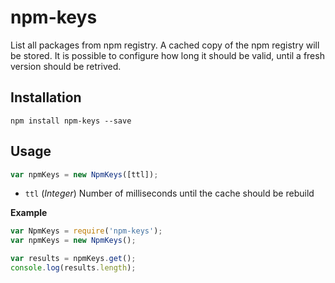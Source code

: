 # npm-keys
List all packages from npm registry. A cached copy of the npm registry will be stored. It is possible to configure how long it should be valid, until a fresh version should be retrived.

## Installation
```
npm install npm-keys --save
```

## Usage

```js
var npmKeys = new NpmKeys([ttl]);
```

 - `ttl` (_Integer_) Number of milliseconds until the cache should be rebuild

**Example**
```js
var NpmKeys = require('npm-keys');
var npmKeys = new NpmKeys();

var results = npmKeys.get();
console.log(results.length);
```
